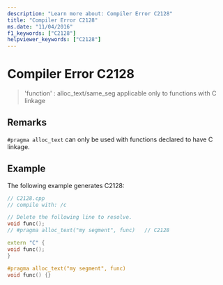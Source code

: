 ```yaml
---
description: "Learn more about: Compiler Error C2128"
title: "Compiler Error C2128"
ms.date: "11/04/2016"
f1_keywords: ["C2128"]
helpviewer_keywords: ["C2128"]
---
```

# Compiler Error C2128

> 'function' : alloc_text/same_seg applicable only to functions with C linkage

## Remarks

`#pragma alloc_text` can only be used with functions declared to have C linkage.

## Example

The following example generates C2128:

```cpp
// C2128.cpp
// compile with: /c

// Delete the following line to resolve.
void func();
// #pragma alloc_text("my segment", func)   // C2128

extern "C" {
void func();
}

#pragma alloc_text("my segment", func)
void func() {}
```
